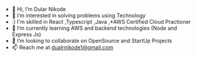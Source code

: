 - 👋 Hi, I’m Dular Nikode
- 👀 I’m interested in solving problems using Technology
- :) I'm skilled in React ,Typescript ,Java ,*AWS Certified Cloud Practioner 
- 🌱 I’m currently learning AWS and backend technologies (Node and Express Js)
- 💞️ I’m looking to collaborate on OpenSource and StartUp Projects
- 📫 Reach me at dualrnikode1@gmail.com

<!---
dularnikode/dularnikode is a ✨ special ✨ repository because its `README.md` (this file) appears on your GitHub profile.
You can click the Preview link to take a look at your changes.
--->
